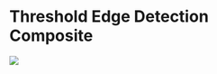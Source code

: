 # Threshold Edge Detection Composite

<a href="https://gfycat.com/pointlessunhealthyhorsefly"><img src="example.webm" /></a>
